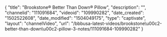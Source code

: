 {
    "title": "Brookstone&reg; Better Than Down&reg; Pillow",
    "description": "",
    "channelid": "111091684",
    "videoid": "109990282",
    "date_created": "1502522608",
    "date_modified": "1504049175",
    "type": "captivate",
    "layout": "channelVideo",
    "url": "\/bbbusa-latest-videos\/brookstone\u00c2-better-than-down\u00c2-pillow-3-notes\/111091684-109990282"
}
